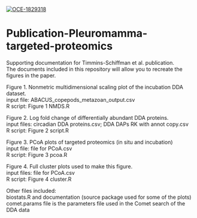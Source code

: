[![OCE-1829318](https://img.shields.io/badge/NSF-1829318-blue.svg)](https://www.nsf.gov/awardsearch/showAward?AWD_ID=1829318)

# Publication-Pleuromamma-targeted-proteomics
Supporting documentation for Timmins-Schiffman et al. publication.<br/>
The documents included in this repository will allow you to recreate the figures in the paper.

Figure 1. Nonmetric multidimensional scaling plot of the incubation DDA dataset.<br/>
input file: ABACUS_copepods_metazoan_output.csv<br/>
R script: Figure 1 NMDS.R

Figure 2. Log fold change of differentially abundant DDA proteins.<br/>
input files: circadian DDA proteins.csv; DDA DAPs RK with annot copy.csv<br/>
R script: Figure 2 script.R

Figure 3. PCoA plots of targeted proteomics (in situ and incubation)<br/>
input file: file for PCoA.csv<br/>
R script: Figure 3 pcoa.R

Figure 4. Full cluster plots used to make this figure.<br/>
input files: file for PCoA.csv<br/>
R script: Figure 4 cluster.R

Other files included:<br/>
biostats.R and documentation (source package used for some of the plots)<br/>
comet.params file is the parameters file used in the Comet search of the DDA data
